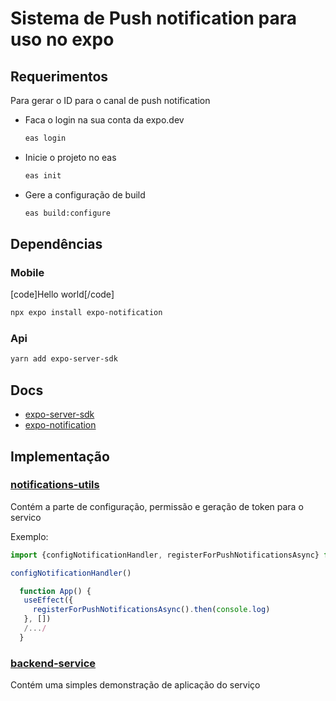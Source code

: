 # Sistema de Push notification para uso no expo

## Requerimentos

Para gerar o ID para o canal de push notification

- Faca o login na sua conta da expo.dev
  ```bash
  eas login
  ```
- Inicie o projeto no eas
  ```bash
  eas init
  ```
- Gere a configuração de build
  ```bash
  eas build:configure
  ```

## Dependências

### Mobile

[code]Hello world[/code]

```bash
npx expo install expo-notification
```

### Api

```bash
yarn add expo-server-sdk
```

## Docs

- [expo-server-sdk](https://github.com/expo/expo-server-sdk-node)
- [expo-notification](https://docs.expo.dev/versions/latest/sdk/notifications/)

## Implementação

### [notifications-utils](./notifications-utils.ts)

Contém a parte de configuração, permissão e geração de token para o servico

Exemplo:

```js
import {configNotificationHandler, registerForPushNotificationsAsync} from './notifications-utils.ts'

configNotificationHandler()

  function App() {
   useEffect({
     registerForPushNotificationsAsync().then(console.log)
   }, [])
   /.../
  }

```

### [backend-service](./backend-service/index.js)

Contém uma simples demonstração de aplicação do serviço
